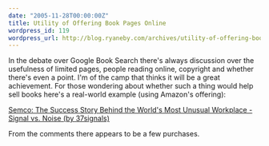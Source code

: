 ```yaml
---
date: "2005-11-28T00:00:00Z"
title: Utility of Offering Book Pages Online
wordpress_id: 119
wordpress_url: http://blog.ryaneby.com/archives/utility-of-offering-book-pages-online/
---
```

In the debate over Google Book Search there's always discussion over the usefulness of limited pages, people reading online, copyright and whether there's even a point. I'm of the camp that thinks it will be a great achievement. For those wondering about whether such a thing would help sell books here's a real-world example (using Amazon's offering):

<a href="http://37signals.com/svn/archives2/semco_the_success_story_behind_the_worlds_most_unusual_workplace.php">Semco: The Success Story Behind the World's Most Unusual Workplace - Signal vs. Noise (by 37signals)</a>

From the comments there appears to be a few purchases.
